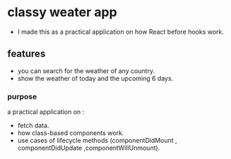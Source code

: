 # classy weater app

- I made this as a practical application on how React before hooks work.

## features

- you can search for the weather of any country.
- show the weather of today and the upcoming 6 days.

### purpose

a practical application on :

- fetch data.
- how class-based components work.
- use cases of lifecycle methods (componentDidMount , componentDidUpdate ,componentWillUnmount).


